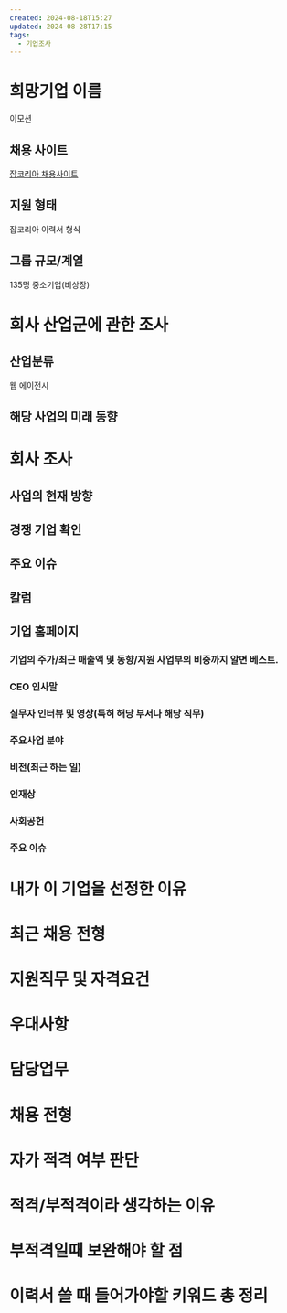 ```yaml
---
created: 2024-08-18T15:27
updated: 2024-08-28T17:15
tags:
  - 기업조사
---
```



# 희망기업 이름
이모션
## 채용 사이트
[잡코리아 채용사이트](https://www.jobkorea.co.kr/Recruit/GI_Read/45132310?Oem_Code=C1)
## 지원 형태 
잡코리아 이력서 형식
## 그룹 규모/계열
135명 
중소기업(비상장)

# 회사 산업군에 관한 조사
## 산업분류
웹 에이전시
## 해당 사업의 미래 동향

# 회사 조사
## 사업의 현재 방향

## 경쟁 기업 확인

## 주요 이슈
## 칼럼
## 기업 홈페이지  
### 기업의 주가/최근 매출액 및 동향/지원 사업부의 비중까지 알면 베스트.
### CEO 인사말
### 실무자 인터뷰 및 영상(특히 해당 부서나 해당 직무)
### 주요사업 분야
### 비전(최근 하는 일)
### 인재상
### 사회공헌
### 주요 이슈

# 내가 이 기업을 선정한 이유

# 최근 채용 전형

# 지원직무 및 자격요건

# 우대사항
# 담당업무
# 채용 전형

# 자가 적격 여부 판단
# 적격/부적격이라 생각하는 이유

# 부적격일때 보완해야 할 점

# 이력서 쓸 때 들어가야할 키워드 총 정리
